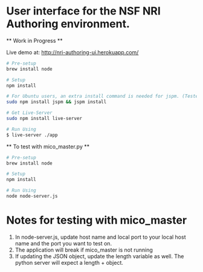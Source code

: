 # User interface for the NSF NRI Authoring environment.

** Work in Progress **

Live demo at: http://nri-authoring-ui.herokuapp.com/

```sh
# Pre-setup
brew install node

# Setup
npm install

# For Ubuntu users, an extra install command is needed for jspm. (Tested on Ubuntu 16)
sudo npm install jspm && jspm install

# Get Live-Server 
sudo npm install live-server

# Run Using
$ live-server ./app
```

** To test with mico_master.py **
```sh
# Pre-setup
brew install node

# Setup
npm install

# Run Using
node node-server.js
```

# Notes for testing with mico_master
1. In node-server.js, update host name and local port to your local host name and the port you want to test on.
2. The application will break if mico_master is not running
3. If updating the JSON object, update the length variable as well. The python server will expect a length + object.
